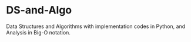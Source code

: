 # DS-and-Algo
Data Structures and Algorithms with implementation codes  in Python, and Analysis in Big-O notation.
